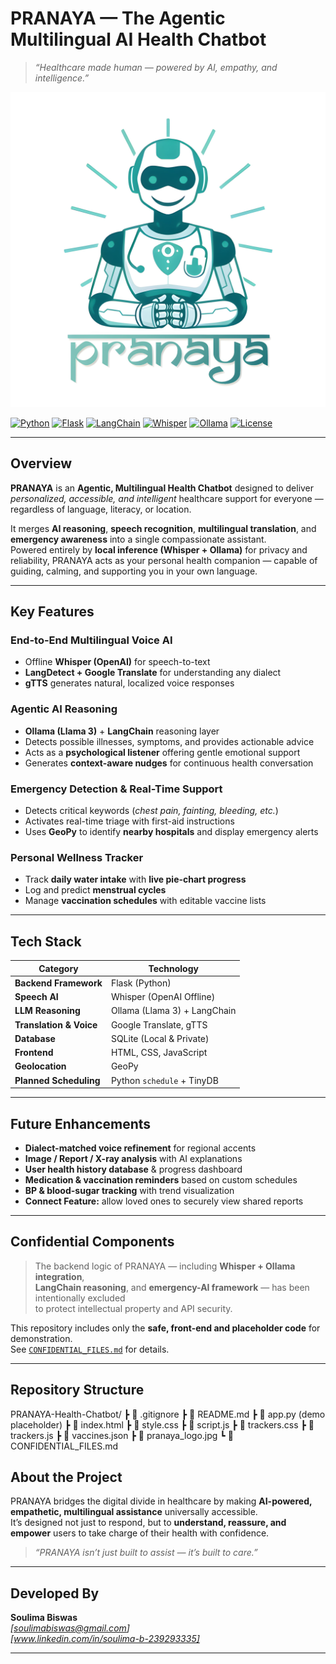#  PRANAYA  — The Agentic Multilingual AI Health Chatbot  

> *“Healthcare made human — powered by AI, empathy, and intelligence.”*

![PRANAYA Logo](./pranaya_logo.jpg)

[![Python](https://img.shields.io/badge/Python-3.10%2B-blue?logo=python)]()
[![Flask](https://img.shields.io/badge/Flask-Backend-lightgrey?logo=flask)]()
[![LangChain](https://img.shields.io/badge/LangChain-Agentic%20AI-orange)]()
[![Whisper](https://img.shields.io/badge/Whisper-Speech--to--Text-brightgreen)]()
[![Ollama](https://img.shields.io/badge/Ollama-Local%20LLM-yellow)]()
[![License](https://img.shields.io/badge/Status-Hackathon%20Prototype-success)]()

---

## Overview  

**PRANAYA** is an **Agentic, Multilingual Health Chatbot** designed to deliver *personalized, accessible, and intelligent* healthcare support for everyone — regardless of language, literacy, or location.  

It merges **AI reasoning**, **speech recognition**, **multilingual translation**, and **emergency awareness** into a single compassionate assistant.  
Powered entirely by **local inference (Whisper + Ollama)** for privacy and reliability, PRANAYA acts as your personal health companion — capable of guiding, calming, and supporting you in your own language.  

---

##  Key Features  

###  End-to-End Multilingual Voice AI  
-  Offline **Whisper (OpenAI)** for speech-to-text  
-  **LangDetect + Google Translate** for understanding any dialect  
-  **gTTS** generates natural, localized voice responses  

###  Agentic AI Reasoning  
-  **Ollama (Llama 3)** + **LangChain** reasoning layer  
-  Detects possible illnesses, symptoms, and provides actionable advice  
-  Acts as a **psychological listener** offering gentle emotional support  
-  Generates **context-aware nudges** for continuous health conversation  

###  Emergency Detection & Real-Time Support  
- Detects critical keywords (*chest pain, fainting, bleeding, etc.*)  
- Activates real-time triage with first-aid instructions  
- Uses **GeoPy** to identify **nearby hospitals** and display emergency alerts  

###  Personal Wellness Tracker  
- Track **daily water intake** with **live pie-chart progress**  
- Log and predict **menstrual cycles**  
- Manage **vaccination schedules** with editable vaccine lists  

---

##  Tech Stack  

| Category | Technology |
|-----------|-------------|
| **Backend Framework** | Flask (Python) |
| **Speech AI** | Whisper (OpenAI Offline) |
| **LLM Reasoning** | Ollama (Llama 3) + LangChain |
| **Translation & Voice** | Google Translate, gTTS |
| **Database** | SQLite (Local & Private) |
| **Frontend** | HTML, CSS, JavaScript |
| **Geolocation** | GeoPy |
| **Planned Scheduling** | Python `schedule` + TinyDB |

---

##  Future Enhancements  

-  **Dialect-matched voice refinement** for regional accents  
-  **Image / Report / X-ray analysis** with AI explanations  
-  **User health history database** & progress dashboard  
-  **Medication & vaccination reminders** based on custom schedules  
-  **BP & blood-sugar tracking** with trend visualization  
-  **Connect Feature:** allow loved ones to securely view shared reports  

---

##  Confidential Components  

>  The backend logic of PRANAYA — including **Whisper + Ollama integration**,  
> **LangChain reasoning**, and **emergency-AI framework** — has been intentionally excluded  
> to protect intellectual property and API security.  

This repository includes only the **safe, front-end and placeholder code** for demonstration.  
See [`CONFIDENTIAL_FILES.md`](./CONFIDENTIAL_FILES.md) for details.  

---

## Repository Structure  
PRANAYA-Health-Chatbot/
┣ 📜 .gitignore
┣ 📜 README.md
┣ 📜 app.py (demo placeholder)
┣ 📜 index.html
┣ 📜 style.css
┣ 📜 script.js
┣ 📜 trackers.css
┣ 📜 trackers.js
┣ 📜 vaccines.json
┣ 📸 pranaya_logo.jpg
┗ 📜 CONFIDENTIAL_FILES.md

##  About the Project  

PRANAYA bridges the digital divide in healthcare by making **AI-powered, empathetic, multilingual assistance** universally accessible.  
It’s designed not just to respond, but to **understand, reassure, and empower** users to take charge of their health with confidence.  

> *“PRANAYA isn’t just built to assist — it’s built to care.”*   

---

##  Developed By  

**Soulima Biswas**  
 *[soulimabiswas@gmail.com]*  
 *[www.linkedin.com/in/soulima-b-239293335]*  

---

